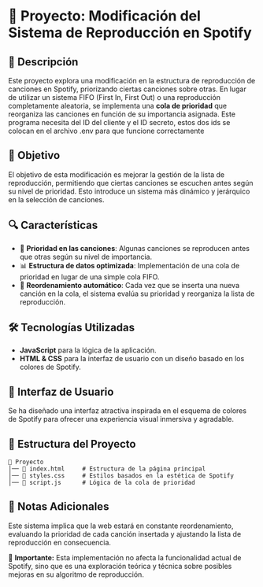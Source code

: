 # 🎵 Proyecto: Modificación del Sistema de Reproducción en Spotify

## 📌 Descripción

Este proyecto explora una modificación en la estructura de reproducción de canciones en Spotify, priorizando ciertas canciones sobre otras. En lugar de utilizar un sistema FIFO (First In, First Out) o una reproducción completamente aleatoria, se implementa una **cola de prioridad** que reorganiza las canciones en función de su importancia asignada.
Este programa necesita del ID del cliente y el ID secreto, estos dos ids se colocan en el archivo .env para que funcione correctamente 

## 🚀 Objetivo

El objetivo de esta modificación es mejorar la gestión de la lista de reproducción, permitiendo que ciertas canciones se escuchen antes según su nivel de prioridad. Esto introduce un sistema más dinámico y jerárquico en la selección de canciones.

## 🔍 Características

- 🎯 **Prioridad en las canciones**: Algunas canciones se reproducen antes que otras según su nivel de importancia.
- 📊 **Estructura de datos optimizada**: Implementación de una cola de prioridad en lugar de una simple cola FIFO.
- 🔄 **Reordenamiento automático**: Cada vez que se inserta una nueva canción en la cola, el sistema evalúa su prioridad y reorganiza la lista de reproducción.

## 🛠️ Tecnologías Utilizadas

- **JavaScript** para la lógica de la aplicación.
- **HTML & CSS** para la interfaz de usuario con un diseño basado en los colores de Spotify.

## 🎨 Interfaz de Usuario

Se ha diseñado una interfaz atractiva inspirada en el esquema de colores de Spotify para ofrecer una experiencia visual inmersiva y agradable.

## 📂 Estructura del Proyecto

```
📂 Proyecto
│── 📄 index.html     # Estructura de la página principal
│── 🎨 styles.css     # Estilos basados en la estética de Spotify
│── 📜 script.js      # Lógica de la cola de prioridad
```

## 📌 Notas Adicionales

Este sistema implica que la web estará en constante reordenamiento, evaluando la prioridad de cada canción insertada y ajustando la lista de reproducción en consecuencia.

📢 **Importante:** Esta implementación no afecta la funcionalidad actual de Spotify, sino que es una exploración teórica y técnica sobre posibles mejoras en su algoritmo de reproducción.


